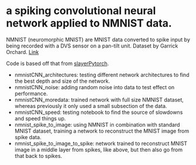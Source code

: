 # a spiking convolutional neural network applied to NMNIST data.
NMNIST (neuromorphic MNIST) are MNIST data converted to spike input by being recorded with a DVS sensor on a pan-tilt unit. Dataset by Garrick Orchard. [Link](https://www.garrickorchard.com/datasets/n-mnist)

Code is based off that from [slayerPytorch](https://github.com/bamsumit/slayerPytorch).


 - nmnistCNN_architectures: testing different network architectures to find the best depth and size of the network.
 - nmnistCNN_noise: adding random noise into data to test effect on performance.
 - nmnistCNN_moredata: trained network with full size NMNIST dataset, whereas previously it only used a small subsection of the data.
 - nmnistCNN_speed: testing notebook to find the source of slowdowns and speed things up.
 - nmnist_spike_to_image: using NMNIST in combination with standard MNIST dataset, training a network to reconstruct the MNIST image from spike data.
 - nmnist_spike_to_image_to_spike: network trained to reconstruct MNIST image in a middle layer from spikes, like above, but then also go from that back to spikes.
